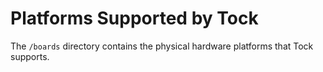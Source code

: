 Platforms Supported by Tock
===========================

The `/boards` directory contains the physical hardware platforms
that Tock supports.
